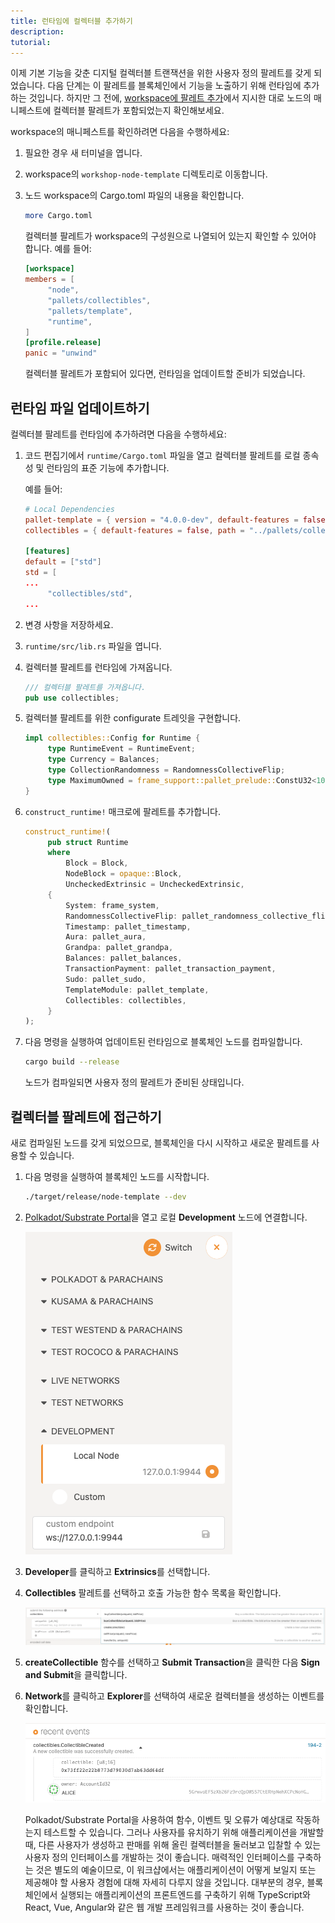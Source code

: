 ```yaml
---
title: 런타임에 컬렉터블 추가하기
description:
tutorial:
---
```


이제 기본 기능을 갖춘 디지털 컬렉터블 트랜잭션을 위한 사용자 정의 팔레트를 갖게 되었습니다.
다음 단계는 이 팔레트를 블록체인에서 기능을 노출하기 위해 런타임에 추가하는 것입니다.
하지만 그 전에, [workspace에 팔레트 추가](/tutorials/collectibles-workshop/03-create-pallet/#add-the-pallet-to-the-workspace)에서 지시한 대로 노드의 매니페스트에 컬렉터블 팔레트가 포함되었는지 확인해보세요.

workspace의 매니페스트를 확인하려면 다음을 수행하세요:

1. 필요한 경우 새 터미널을 엽니다.
   
2. workspace의 `workshop-node-template` 디렉토리로 이동합니다.

3. 노드 workspace의 Cargo.toml 파일의 내용을 확인합니다.
   
   ```bash
   more Cargo.toml
   ```

   컬렉터블 팔레트가 workspace의 구성원으로 나열되어 있는지 확인할 수 있어야 합니다.
   예를 들어:

   ```toml
   [workspace]
   members = [
        "node",
        "pallets/collectibles",
        "pallets/template",
        "runtime",
   ]
   [profile.release]
   panic = "unwind"
   ```

   컬렉터블 팔레트가 포함되어 있다면, 런타임을 업데이트할 준비가 되었습니다.

## 런타임 파일 업데이트하기

컬렉터블 팔레트를 런타임에 추가하려면 다음을 수행하세요:

1. 코드 편집기에서 `runtime/Cargo.toml` 파일을 열고 컬렉터블 팔레트를 로컬 종속성 및 런타임의 표준 기능에 추가합니다.
   
   예를 들어:

   ```toml
   # Local Dependencies
   pallet-template = { version = "4.0.0-dev", default-features = false, path = "../pallets/template" }
   collectibles = { default-features = false, path = "../pallets/collectibles" }

   [features]
   default = ["std"]
   std = [
   ...
        "collectibles/std",
   ...
   ```

1. 변경 사항을 저장하세요.
   
1. `runtime/src/lib.rs` 파일을 엽니다.

1. 컬렉터블 팔레트를 런타임에 가져옵니다.

   ```rust
   /// 컬렉터블 팔레트를 가져옵니다.
   pub use collectibles;
   ```

1. 컬렉터블 팔레트를 위한 configurate 트레잇을 구현합니다.
   
   ```rust
   impl collectibles::Config for Runtime {
        type RuntimeEvent = RuntimeEvent;
        type Currency = Balances;
        type CollectionRandomness = RandomnessCollectiveFlip;
        type MaximumOwned = frame_support::pallet_prelude::ConstU32<100>;
   }
   ```

1. `construct_runtime!` 매크로에 팔레트를 추가합니다.
   
   ```rust
   construct_runtime!(
        pub struct Runtime
        where
            Block = Block,
            NodeBlock = opaque::Block,
            UncheckedExtrinsic = UncheckedExtrinsic,
        {
            System: frame_system,
            RandomnessCollectiveFlip: pallet_randomness_collective_flip,
            Timestamp: pallet_timestamp,
            Aura: pallet_aura,
            Grandpa: pallet_grandpa,
            Balances: pallet_balances,
            TransactionPayment: pallet_transaction_payment,
            Sudo: pallet_sudo,
            TemplateModule: pallet_template,
            Collectibles: collectibles,
        }
   );
   ```

1. 다음 명령을 실행하여 업데이트된 런타임으로 블록체인 노드를 컴파일합니다.
   
   ```bash
   cargo build --release
   ```

   노드가 컴파일되면 사용자 정의 팔레트가 준비된 상태입니다.

## 컬렉터블 팔레트에 접근하기

새로 컴파일된 노드를 갖게 되었으므로, 블록체인을 다시 시작하고 새로운 팔레트를 사용할 수 있습니다.

1. 다음 명령을 실행하여 블록체인 노드를 시작합니다.
   
   ```bash
   ./target/release/node-template --dev
   ```

2. [Polkadot/Substrate Portal](https://polkadot.js.org/apps/#/explorer)을 열고 로컬 **Development** 노드에 연결합니다.
   
   ![로컬 노드에 연결](/media/images/docs/tutorials/collectibles-workshop/connect-to-local-endpoint.png)

1. **Developer**를 클릭하고 **Extrinsics**를 선택합니다.

2. **Collectibles** 팔레트를 선택하고 호출 가능한 함수 목록을 확인합니다.
   
   ![컬렉터블 팔레트의 호출 가능한 함수들](/media/images/docs/tutorials/collectibles-workshop/collectibles-pallet.png)

3. **createCollectible** 함수를 선택하고 **Submit Transaction**을 클릭한 다음 **Sign and Submit**을 클릭합니다.

4. **Network**를 클릭하고 **Explorer**를 선택하여 새로운 컬렉터블을 생성하는 이벤트를 확인합니다.
   
   ![CollectibleCreated 이벤트](/media/images/docs/tutorials/collectibles-workshop/create-collectible-event.png)

   Polkadot/Substrate Portal을 사용하여 함수, 이벤트 및 오류가 예상대로 작동하는지 테스트할 수 있습니다.
   그러나 사용자를 유치하기 위해 애플리케이션을 개발할 때, 다른 사용자가 생성하고 판매를 위해 올린 컬렉터블을 둘러보고 입찰할 수 있는 사용자 정의 인터페이스를 개발하는 것이 좋습니다.
   매력적인 인터페이스를 구축하는 것은 별도의 예술이므로, 이 워크샵에서는 애플리케이션이 어떻게 보일지 또는 제공해야 할 사용자 경험에 대해 자세히 다루지 않을 것입니다.
   대부분의 경우, 블록체인에서 실행되는 애플리케이션의 프론트엔드를 구축하기 위해 TypeScript와 React, Vue, Angular와 같은 웹 개발 프레임워크를 사용하는 것이 좋습니다.